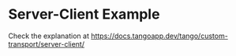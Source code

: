 # Server-Client Example

Check the explanation at https://docs.tangoapp.dev/tango/custom-transport/server-client/
